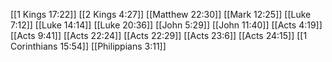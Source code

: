 [[1 Kings 17:22]]
[[2 Kings 4:27]]
[[Matthew 22:30]]
[[Mark 12:25]]
[[Luke 7:12]]
[[Luke 14:14]]
[[Luke 20:36]]
[[John 5:29]]
[[John 11:40]]
[[Acts 4:19]]
[[Acts 9:41]]
[[Acts 22:24]]
[[Acts 22:29]]
[[Acts 23:6]]
[[Acts 24:15]]
[[1 Corinthians 15:54]]
[[Philippians 3:11]]
